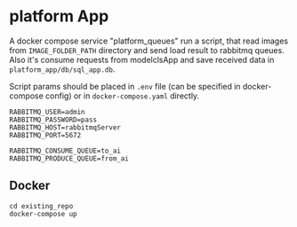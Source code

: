 # platform App

A docker compose service "platform_queues" run a script, that read images from `IMAGE_FOLDER_PATH` directory and send load result to rabbitmq queues. Also it's consume requests from modelclsApp and save received data in `platform_app/db/sql_app.db`.

Script params should be placed in `.env` file (can be specified in docker-compose config) or in `docker-compose.yaml` directly.

```lombok.config
RABBITMQ_USER=admin
RABBITMQ_PASSWORD=pass
RABBITMQ_HOST=rabbitmqServer
RABBITMQ_PORT=5672

RABBITMQ_CONSUME_QUEUE=to_ai
RABBITMQ_PRODUCE_QUEUE=from_ai
```


## Docker

```
cd existing_repo
docker-compose up
```


